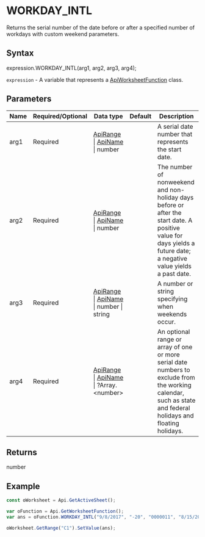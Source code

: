 # WORKDAY_INTL

Returns the serial number of the date before or after a specified number of workdays with custom weekend parameters.

## Syntax

expression.WORKDAY_INTL(arg1, arg2, arg3, arg4);

`expression` - A variable that represents a [ApiWorksheetFunction](../ApiWorksheetFunction.md) class.

## Parameters

| **Name** | **Required/Optional** | **Data type** | **Default** | **Description** |
| ------------- | ------------- | ------------- | ------------- | ------------- |
| arg1 | Required | [ApiRange](../../ApiRange/ApiRange.md) &#124; [ApiName](../../ApiName/ApiName.md) &#124; number |  | A serial date number that represents the start date. |
| arg2 | Required | [ApiRange](../../ApiRange/ApiRange.md) &#124; [ApiName](../../ApiName/ApiName.md) &#124; number |  | The number of nonweekend and non-holiday days before or after the start date. A positive value for days yields a future date; a negative value yields a past date. |
| arg3 | Required | [ApiRange](../../ApiRange/ApiRange.md) &#124; [ApiName](../../ApiName/ApiName.md) &#124; number &#124; string |  | A number or string specifying when weekends occur. |
| arg4 | Required | [ApiRange](../../ApiRange/ApiRange.md) &#124; [ApiName](../../ApiName/ApiName.md) &#124; ?Array.&lt;number&gt; |  | An optional range or array of one or more serial date numbers to exclude from the working calendar, such as state and federal holidays and floating holidays. |

## Returns

number

## Example



```javascript
const oWorksheet = Api.GetActiveSheet();

var oFunction = Api.GetWorksheetFunction();
var ans = oFunction.WORKDAY_INTL("9/8/2017", "-20", "0000011", "8/15/2017");

oWorksheet.GetRange("C1").SetValue(ans);

```
